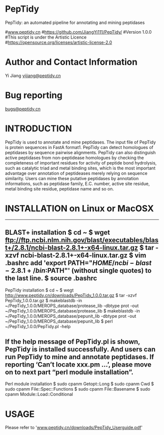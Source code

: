 # PepTidy
PepTidy: an automated pipeline for annotating and mining peptidases

#www.peptidy.cn
#https://github.com/JiangYi111/PepTidy/
#Version 1.0.0
#This script is under the Artistic Licence
#https://opensource.org/licenses/artistic-license-2.0

# Author and Contact Information
Yi Jiang
yijiang@peptidy.cn

# Bug reporting
bugs@peptidy.cn

# INTRODUCTION
PepTidy is used to annotate and mine peptidases. The input file of PepTidy is protein sequences in FastA format1. PepTidy can detect homologues of peptidases by sequence pairwise alignments. PepTidy can also distinguish active peptidases from non-peptidease homologues by checking the completeness of important residues for activity of peptide bond hydrolysis, such as catalytic triad and metal binding sites, which is the most important advantage over annotation of peptideases merely relying on sequence similarity. Users can mine these putative peptidases by annotation informations, such as peptidase family, E.C. number, active site residue, metal binding site residue, peptidase name and so on.

# INSTALLATION on Linux or MacOSX
--------------------------------------------
BLAST+ installation
$  cd ~
$  wget ftp://ftp.ncbi.nlm.nih.gov/blast/executables/blast+/2.8.1/ncbi-blast-2.8.1+-x64-linux.tar.gz
$  tar -xzvf ncbi-blast-2.8.1+-x64-linux.tar.gz
$  vim .bashrc
   add 'export PATH="$HOME/ncbi-blast-2.8.1+/bin:$PATH"' (without single quotes) to the last line.
$  source .bashrc
--------------------------------------------
PepTidy installation
$  cd ~
$  wegt http://www.peptidy.cn/downloads/PepTidy_1.0.0.tar.gz
$  tar -xzvf PepTidy_1.0.0.tar.gz
$  makeblastdb -in ~/PepTidy_1.0.0/MEROPS_database/protease_lib -dbtype prot -out ~/PepTidy_1.0.0/MEROPS_database/protease_lib
$  makeblastdb -in ~/PepTidy_1.0.0/MEROPS_database/pepunit_lib -dbtype prot -out ~/PepTidy_1.0.0/MEROPS_database/pepunit_lib
$  perl ~/PepTidy_1.0.0/PepTidy.pl -help

If the help message of PepTidy.pl is shown, PepTidy is installed successfully. And users can run PepTidy to mine and annotate peptidases. If reporting ‘Can’t locate xxx.pm …’, please move on to next part “perl module installation”.
--------------------------------------------
Perl module installation
$  sudo cpanm Getopt::Long
$  sudo cpanm Cwd
$  sudo cpanm File::Spec::Functions
$  sudo cpanm File::Basename
$  sudo cpanm Module::Load::Conditional

# USAGE
Please refer to 'www.peptidy.cn/downloads/PepTidy_Userguide.pdf'
